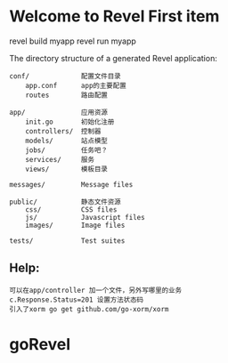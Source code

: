 # Welcome to Revel First item
revel build myapp
revel run myapp


The directory structure of a generated Revel application:

    conf/             配置文件目录
        app.conf      app的主要配置
        routes        路由配置

    app/              应用资源
        init.go       初始化注册
        controllers/  控制器
        models/       站点模型
        jobs/         任务吧？
        services/     服务
        views/        模板目录

    messages/         Message files

    public/           静态文件资源
        css/          CSS files
        js/           Javascript files
        images/       Image files

    tests/            Test suites


## Help:
    可以在app/controller 加一个文件，另外写哪里的业务
    c.Response.Status=201 设置方法状态码
    引入了xorm go get github.com/go-xorm/xorm

# goRevel
